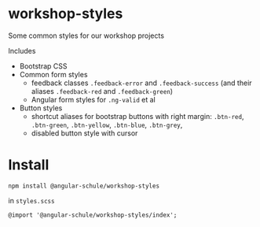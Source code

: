 # workshop-styles

Some common styles for our workshop projects

Includes

- Bootstrap CSS
- Common form styles
    - feedback classes `.feedback-error` and `.feedback-success` (and their aliases `.feedback-red` and `.feedback-green`)
    - Angular form styles for `.ng-valid` et al
- Button styles
    - shortcut aliases for bootstrap buttons with right margin: `.btn-red`, `.btn-green`, `.btn-yellow`, `.btn-blue`, `.btn-grey`,
    - disabled button style with cursor


# Install

```
npm install @angular-schule/workshop-styles
```

in `styles.scss`

```
@import '@angular-schule/workshop-styles/index';
```

